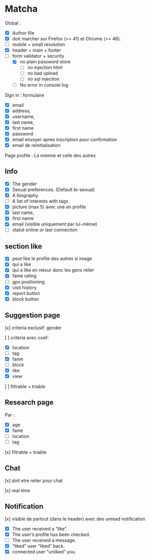 # Matcha


Global :
- [x] Author file
- [x] doit marcher sur Firefox (>= 41) et Chrome (>= 46).
- [ ] mobile + small resolution
- [x] header + main + footer
- [ ] form validator + security
  - [x] no plain password store
    - [ ] no injection html
    - [ ] no bad upload
    - [ ] no sql injection
  - [ ] No error in console log

Sign in :
formulaire

- [x] email
- [x] address,
- [x] username,
- [x] last name,
- [x] first name
- [x] password
- [x] email envoyer apres inscription pour confirmation
- [x] email de reinitialisation

Page profile :
La mienne et celle des autres

## Info

- [x] The gender
- [x] Sexual preferences. (Default bi-sexual)
- [x] A biography.
- [ ] A list of interests with tags
- [x] picture (max 5) avec une en profile
- [x] last name,
- [x] first name
- [x] email (visible uniquement par lui-même)
- [ ] statut online or last connection

## section like

- [x] peut like le profile des autres si image
- [x] qui a like
- [x] qui a like en retour donc les gens relier
- [x] fame rating
- [ ] gps positioning
- [x] visit history
- [x] report button
- [x] block button

## Suggestion page

[x]  criteria exclusif: gender

[ ] criteria avec coef:

- [x] location
- [ ] tag
- [x] fame
- [ ] block
- [x] like
- [x] view

[ ] filtrable + triable

## Research page

Par :

- [x] age
- [x] fame
- [ ] location
- [ ] tag

[x] filtrable + triable

## Chat

[x] doit etre relier pour chat

[x] real time

## Notification

[x] visible de partout (dans le header) avec des unread notification

- [x] The user received a “like”.
- [x] The user’s profile has been checked.
- [ ] The user received a message.
- [x] “liked” user “liked” back.
- [x] connected user “unliked” you.
